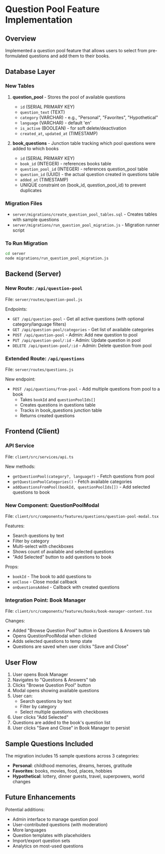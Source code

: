 # Question Pool Feature Implementation

## Overview
Implemented a question pool feature that allows users to select from pre-formulated questions and add them to their books.

## Database Layer

### New Tables
1. **question_pool** - Stores the pool of available questions
   - `id` (SERIAL PRIMARY KEY)
   - `question_text` (TEXT)
   - `category` (VARCHAR) - e.g., "Personal", "Favorites", "Hypothetical"
   - `language` (VARCHAR) - default 'en'
   - `is_active` (BOOLEAN) - for soft delete/deactivation
   - `created_at`, `updated_at` (TIMESTAMP)

2. **book_questions** - Junction table tracking which pool questions were added to which books
   - `id` (SERIAL PRIMARY KEY)
   - `book_id` (INTEGER) - references books table
   - `question_pool_id` (INTEGER) - references question_pool table
   - `question_id` (UUID) - the actual question created in questions table
   - `added_at` (TIMESTAMP)
   - UNIQUE constraint on (book_id, question_pool_id) to prevent duplicates

### Migration Files
- `server/migrations/create_question_pool_tables.sql` - Creates tables with sample questions
- `server/migrations/run_question_pool_migration.js` - Migration runner script

### To Run Migration
```bash
cd server
node migrations/run_question_pool_migration.js
```

## Backend (Server)

### New Route: `/api/question-pool`
File: `server/routes/question-pool.js`

Endpoints:
- `GET /api/question-pool` - Get all active questions (with optional category/language filters)
- `GET /api/question-pool/categories` - Get list of available categories
- `POST /api/question-pool` - Admin: Add new question to pool
- `PUT /api/question-pool/:id` - Admin: Update question in pool
- `DELETE /api/question-pool/:id` - Admin: Delete question from pool

### Extended Route: `/api/questions`
File: `server/routes/questions.js`

New endpoint:
- `POST /api/questions/from-pool` - Add multiple questions from pool to a book
  - Takes `bookId` and `questionPoolIds[]`
  - Creates questions in questions table
  - Tracks in book_questions junction table
  - Returns created questions

## Frontend (Client)

### API Service
File: `client/src/services/api.ts`

New methods:
- `getQuestionPool(category?, language?)` - Fetch questions from pool
- `getQuestionPoolCategories()` - Fetch available categories
- `addQuestionsFromPool(bookId, questionPoolIds[])` - Add selected questions to book

### New Component: QuestionPoolModal
File: `client/src/components/features/questions/question-pool-modal.tsx`

Features:
- Search questions by text
- Filter by category
- Multi-select with checkboxes
- Shows count of available and selected questions
- "Add Selected" button to add questions to book

Props:
- `bookId` - The book to add questions to
- `onClose` - Close modal callback
- `onQuestionsAdded` - Callback with created questions

### Integration Point: Book Manager
File: `client/src/components/features/books/book-manager-content.tsx`

Changes:
- Added "Browse Question Pool" button in Questions & Answers tab
- Opens QuestionPoolModal when clicked
- Adds selected questions to temp state
- Questions are saved when user clicks "Save and Close"

## User Flow

1. User opens Book Manager
2. Navigates to "Questions & Answers" tab
3. Clicks "Browse Question Pool" button
4. Modal opens showing available questions
5. User can:
   - Search questions by text
   - Filter by category
   - Select multiple questions with checkboxes
6. User clicks "Add Selected"
7. Questions are added to the book's question list
8. User clicks "Save and Close" in Book Manager to persist

## Sample Questions Included

The migration includes 15 sample questions across 3 categories:
- **Personal**: childhood memories, dreams, heroes, gratitude
- **Favorites**: books, movies, food, places, hobbies
- **Hypothetical**: lottery, dinner guests, travel, superpowers, world changes

## Future Enhancements

Potential additions:
- Admin interface to manage question pool
- User-contributed questions (with moderation)
- More languages
- Question templates with placeholders
- Import/export question sets
- Analytics on most-used questions
